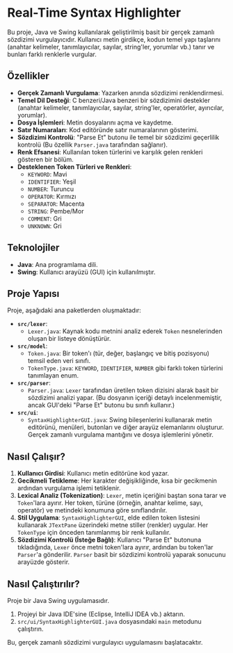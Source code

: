 # Real-Time Syntax Highlighter

Bu proje, Java ve Swing kullanılarak geliştirilmiş basit bir gerçek zamanlı sözdizimi vurgulayıcıdır. Kullanıcı metin girdikçe, kodun temel yapı taşlarını (anahtar kelimeler, tanımlayıcılar, sayılar, string'ler, yorumlar vb.) tanır ve bunları farklı renklerle vurgular.

## Özellikler

*   **Gerçek Zamanlı Vurgulama**: Yazarken anında sözdizimi renklendirmesi.
*   **Temel Dil Desteği**: C benzeri/Java benzeri bir sözdizimini destekler (anahtar kelimeler, tanımlayıcılar, sayılar, string'ler, operatörler, ayırıcılar, yorumlar).
*   **Dosya İşlemleri**: Metin dosyalarını açma ve kaydetme.
*   **Satır Numaraları**: Kod editöründe satır numaralarının gösterimi.
*   **Sözdizimi Kontrolü**: "Parse Et" butonu ile temel bir sözdizimi geçerlilik kontrolü (Bu özellik `Parser.java` tarafından sağlanır).
*   **Renk Efsanesi**: Kullanılan token türlerini ve karşılık gelen renkleri gösteren bir bölüm.
*   **Desteklenen Token Türleri ve Renkleri**:
    *   `KEYWORD`: Mavi
    *   `IDENTIFIER`: Yeşil
    *   `NUMBER`: Turuncu
    *   `OPERATOR`: Kırmızı
    *   `SEPARATOR`: Macenta
    *   `STRING`: Pembe/Mor
    *   `COMMENT`: Gri
    *   `UNKNOWN`: Gri

## Teknolojiler

*   **Java**: Ana programlama dili.
*   **Swing**: Kullanıcı arayüzü (GUI) için kullanılmıştır.

## Proje Yapısı

Proje, aşağıdaki ana paketlerden oluşmaktadır:

*   **`src/lexer`**:
    *   `Lexer.java`: Kaynak kodu metnini analiz ederek `Token` nesnelerinden oluşan bir listeye dönüştürür.
*   **`src/model`**:
    *   `Token.java`: Bir token'ı (tür, değer, başlangıç ve bitiş pozisyonu) temsil eden veri sınıfı.
    *   `TokenType.java`: `KEYWORD`, `IDENTIFIER`, `NUMBER` gibi farklı token türlerini tanımlayan enum.
*   **`src/parser`**:
    *   `Parser.java`: `Lexer` tarafından üretilen token dizisini alarak basit bir sözdizimi analizi yapar. (Bu dosyanın içeriği detaylı incelenmemiştir, ancak GUI'deki "Parse Et" butonu bu sınıfı kullanır.)
*   **`src/ui`**:
    *   `SyntaxHighlighterGUI.java`: Swing bileşenlerini kullanarak metin editörünü, menüleri, butonları ve diğer arayüz elemanlarını oluşturur. Gerçek zamanlı vurgulama mantığını ve dosya işlemlerini yönetir.

## Nasıl Çalışır?

1.  **Kullanıcı Girdisi**: Kullanıcı metin editörüne kod yazar.
2.  **Gecikmeli Tetikleme**: Her karakter değişikliğinde, kısa bir gecikmenin ardından vurgulama işlemi tetiklenir.
3.  **Lexical Analiz (Tokenization)**: `Lexer`, metin içeriğini baştan sona tarar ve `Token`'lara ayırır. Her token, türüne (örneğin, anahtar kelime, sayı, operatör) ve metindeki konumuna göre sınıflandırılır.
4.  **Stil Uygulama**: `SyntaxHighlighterGUI`, elde edilen token listesini kullanarak `JTextPane` üzerindeki metne stiller (renkler) uygular. Her `TokenType` için önceden tanımlanmış bir renk kullanılır.
5.  **Sözdizimi Kontrolü (İsteğe Bağlı)**: Kullanıcı "Parse Et" butonuna tıkladığında, `Lexer` önce metni token'lara ayırır, ardından bu token'lar `Parser`'a gönderilir. `Parser` basit bir sözdizimi kontrolü yaparak sonucunu arayüzde gösterir.

## Nasıl Çalıştırılır?

Proje bir Java Swing uygulamasıdır.
1.  Projeyi bir Java IDE'sine (Eclipse, IntelliJ IDEA vb.) aktarın.
2.  `src/ui/SyntaxHighlighterGUI.java` dosyasındaki `main` metodunu çalıştırın.

Bu, gerçek zamanlı sözdizimi vurgulayıcı uygulamasını başlatacaktır.
